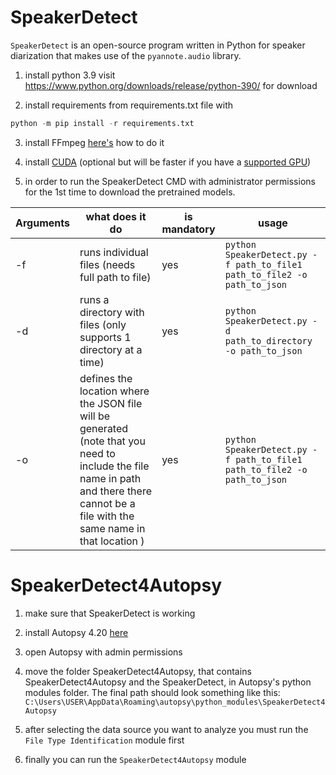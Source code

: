 # SpeakerDetect
`SpeakerDetect` is an open-source program written in Python for speaker diarization that makes use of the `pyannote.audio` library. 

<p align="center">
 <a href="https://www.youtube.com/watch?v=37R_R82lfwA"></a>
</p>

1. install python 3.9 visit https://www.python.org/downloads/release/python-390/ for download

2. install requirements from requirements.txt file with
```python
python -m pip install -r requirements.txt
```

3. install FFmpeg [here's](https://www.geeksforgeeks.org/how-to-install-ffmpeg-on-windows/) how to do it

4. install [CUDA](https://developer.nvidia.com/cuda-downloads?target_os=Windows&target_arch=x86_64) (optional but will be faster if you have a [supported GPU](https://developer.nvidia.com/cuda-downloads?target_os=Windows&target_arch=x86_64)) 

5. in order to run the SpeakerDetect CMD with administrator permissions for the 1st time to download the pretrained models.

| Arguments     | what does it do | is mandatory | usage |
| --------------| ---- | ------------- | -----------------|
| -f            | runs individual files (needs full path to file) |  yes  | ```python SpeakerDetect.py -f path_to_file1 path_to_file2 -o path_to_json```|
| -d            | runs a directory with files (only supports 1 directory at a time)   | yes |```python SpeakerDetect.py -d path_to_directory -o path_to_json```  |
| -o            | defines the location where the JSON file will be generated (note that you need to include the file name in path and there there cannot be a file with the same name in that location )| yes | ```python SpeakerDetect.py -f path_to_file1 path_to_file2 -o path_to_json```|


# SpeakerDetect4Autopsy

1. make sure that SpeakerDetect is working

2. install Autopsy 4.20 [here](https://www.autopsy.co)

3. open Autopsy with admin permissions

4. move the folder SpeakerDetect4Autopsy, that contains SpeakerDetect4Autopsy and the SpeakerDetect, in Autopsy's python modules folder. The final path should look something like this: ```C:\Users\USER\AppData\Roaming\autopsy\python_modules\SpeakerDetect4Autopsy```

5. after selecting the data source you want to analyze you must run the `File Type Identification` module first

6. finally you can run the 	`SpeakerDetect4Autopsy` module
